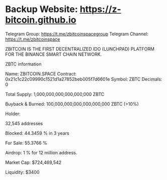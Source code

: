 # Backup Website: https://z-bitcoin.github.io
Telegram Group: https://t.me/zbitcoinspacegroup
Telegram Channel: https://t.me/zbitcoinspace

ZBITCOIN IS THE FIRST DECENTRALIZED IDO (LUNCHPAD) PLATFORM FOR THE BINANCE SMART CHAIN NETWORK.



ZBTC information

Name: ZBITCOIN.SPACE
Contract: 0x21c1c22c09990c1521d1a27852beb005f7d6601e
Symbol: ZBTC
Decimals: 0

Total Supply:
1,000,000,000,000,000,000 ZBTC

Buyback & Burned: 100,000,000,000,000,000,000 ZBTC (>10%)

Holder: 

32,545 addresses

Blocked: 	44.3459 % in 3 years

For Sale: 55.3766 %

Airdrop: 1 % for 12 million address.

Market Cap:
$724,469,542

Liquidity: $3400



